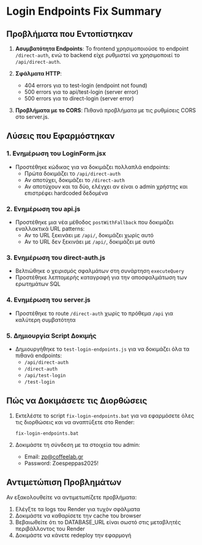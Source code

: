 # Login Endpoints Fix Summary

## Προβλήματα που Εντοπίστηκαν

1. **Ασυμβατότητα Endpoints**: Το frontend χρησιμοποιούσε το endpoint `/direct-auth`, ενώ το backend είχε ρυθμιστεί να χρησιμοποιεί το `/api/direct-auth`.

2. **Σφάλματα HTTP**:
   - 404 errors για το test-login (endpoint not found)
   - 500 errors για το api/test-login (server error)
   - 500 errors για το direct-login (server error)

3. **Προβλήματα με το CORS**: Πιθανά προβλήματα με τις ρυθμίσεις CORS στο server.js.

## Λύσεις που Εφαρμόστηκαν

### 1. Ενημέρωση του LoginForm.jsx

- Προστέθηκε κώδικας για να δοκιμάζει πολλαπλά endpoints:
  - Πρώτα δοκιμάζει το `/api/direct-auth`
  - Αν αποτύχει, δοκιμάζει το `/direct-auth`
  - Αν αποτύχουν και τα δύο, ελέγχει αν είναι ο admin χρήστης και επιστρέφει hardcoded δεδομένα

### 2. Ενημέρωση του api.js

- Προστέθηκε μια νέα μέθοδος `postWithFallback` που δοκιμάζει εναλλακτικά URL patterns:
  - Αν το URL ξεκινάει με `/api/`, δοκιμάζει χωρίς αυτό
  - Αν το URL δεν ξεκινάει με `/api/`, δοκιμάζει με αυτό

### 3. Ενημέρωση του direct-auth.js

- Βελτιώθηκε ο χειρισμός σφαλμάτων στη συνάρτηση `executeQuery`
- Προστέθηκε λεπτομερής καταγραφή για την αποσφαλμάτωση των ερωτημάτων SQL

### 4. Ενημέρωση του server.js

- Προστέθηκε το route `/direct-auth` χωρίς το πρόθεμα `/api` για καλύτερη συμβατότητα

### 5. Δημιουργία Script Δοκιμής

- Δημιουργήθηκε το `test-login-endpoints.js` για να δοκιμάζει όλα τα πιθανά endpoints:
  - `/api/direct-auth`
  - `/direct-auth`
  - `/api/test-login`
  - `/test-login`

## Πώς να Δοκιμάσετε τις Διορθώσεις

1. Εκτελέστε το script `fix-login-endpoints.bat` για να εφαρμόσετε όλες τις διορθώσεις και να αναπτύξετε στο Render:
   ```
   fix-login-endpoints.bat
   ```

2. Δοκιμάστε τη σύνδεση με τα στοιχεία του admin:
   - Email: zp@coffeelab.gr
   - Password: Zoespeppas2025!

## Αντιμετώπιση Προβλημάτων

Αν εξακολουθείτε να αντιμετωπίζετε προβλήματα:

1. Ελέγξτε τα logs του Render για τυχόν σφάλματα
2. Δοκιμάστε να καθαρίσετε την cache του browser
3. Βεβαιωθείτε ότι το DATABASE_URL είναι σωστό στις μεταβλητές περιβάλλοντος του Render
4. Δοκιμάστε να κάνετε redeploy την εφαρμογή
